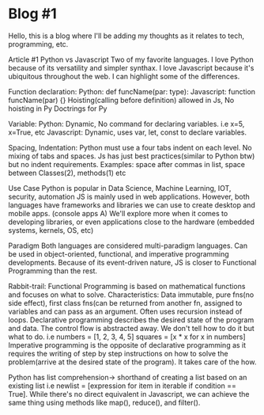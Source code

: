 # Blog #1

Hello, this is a blog where I'll be adding my thoughts as it relates to tech, programming, etc.


Article #1 Python vs Javascript
Two of my favorite languages. I love Python because of its versatility and simpler synthax.
I love Javascript because it's ubiquitous throughout the web.
I can highlight some of the differences. 

Function declaration: 
Python: def funcName(par: type):
Javascript: function funcName(par) {}
Hoisting(calling before definition) allowed in Js, No hoisting in Py
Doctrings for Py

Variable: 
Python: Dynamic, No command for declaring variables. i.e x=5, x=True, etc 
Javascript: Dynamic, uses var, let, const to declare variables.

Spacing, Indentation:
Python must use a four tabs indent on each level. No mixing of tabs and spaces.
Js has just best practices(similar to Python btw) but no indent requirements. Examples: space after commas in list, space between Classes(2), methods(1) etc

Use Case
Python is popular in Data Science, Machine Learning, IOT, security, automation
JS is mainly used in web applications. 
However, both languages have frameworks and libraries we can use to create desktop and mobile apps. (console apps A)
We'll explore more when it comes to developing libraries, or even applications close to the hardware (embedded systems, kernels, OS, etc)

Paradigm
Both languages are considered multi-paradigm languages. Can be used in object-oriented, functional, and imperative programming developments.
Because of its event-driven nature, JS is closer to Functional Programming than the rest.

Rabbit-trail: Functional Programming is based on mathematical functions and focuses on what to solve. Characteristics: Data immutable, pure fns(no side effect), first class fns(can be returned from another fn, assigned to variables and can pass as an argument. Often uses recursion instead of loops.
              Declarative programming describes the desired state of the program and data. The control flow is abstracted away. We don't tell how to do it but what to do. 
              i.e numbers = [1, 2, 3, 4, 5] squares = [x * x for x in numbers]
Imperative programming is the opposite of declarative programming as it requires the writing of step by step instructions on how to solve the problem(arrive at the desired state of the program). It takes care of the how.


Python has list comprehension-> shorthand of creating a list based on an existing list i.e newlist = [expression for item in iterable if condition == True].
While there's no direct equivalent in Javascript, we can achieve the same thing using methods like map(), reduce(), and filter().
